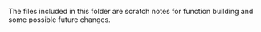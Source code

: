 The files included in this folder are scratch notes for function building and some possible future changes.